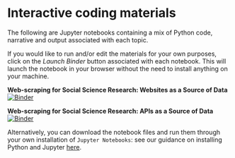# Interactive coding materials

The following are Jupyter notebooks containing a mix of Python code, narrative and output associated with each topic.

If you would like to run and/or edit the materials for your own purposes, click on the *Launch Binder* button associated with each notebook. This will launch the notebook in your browser without the need to install anything on your machine.

**Web-scraping for Social Science Research: Websites as a Source of Data** <br>
[![Binder](http://mybinder.org/badge_logo.svg)](http://mybinder.org/RESTOFLINK)

**Web-scraping for Social Science Research: APIs as a Source of Data** <br>
[![Binder](http://mybinder.org/badge_logo.svg)](http://mybinder.org/RESTOFLINK)

Alternatively, you can download the notebook files and run them through your own installation of `Jupyter Notebooks`: see our guidance on installing Python and Jupyter [here](LINK).
